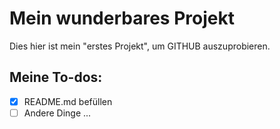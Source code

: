 # Mein wunderbares Projekt
Dies hier ist mein "erstes Projekt", um GITHUB auszuprobieren.


## Meine To-dos:
- [X] README.md befüllen
- [ ] Andere Dinge ...
